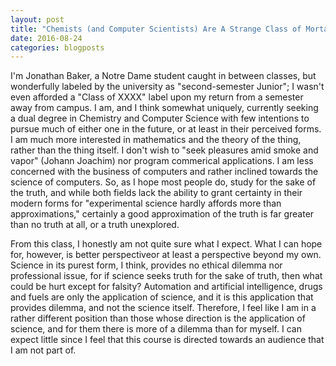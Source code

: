 ```yaml
---
layout: post
title: "Chemists (and Computer Scientists) Are A Strange Class of Mortals"
date: 2016-08-24
categories: blogposts
---
```

I'm Jonathan Baker, a Notre Dame student caught in between classes, but wonderfully labeled by the university as "second-semester Junior"; I wasn't even afforded a "Class of XXXX" label upon my return from a semester away from campus. I am, and I think somewhat uniquely, currently seeking a dual degree in Chemistry and Computer Science with few intentions to pursue much of either one in the future, or at least in their perceived forms. I am much more interested in mathematics and the theory of the thing, rather than the thing itself. I don't wish to "seek pleasures amid smoke and vapor" (Johann Joachim) nor program commerical applications. I am less concerned with the business of computers and rather inclined towards the science of computers. So, as I hope most people do, study for the sake of the truth, and while both fields lack the ability to grant certainty in their modern forms for "experimental science hardly affords more than approximations," certainly a good approximation of the truth is far greater than no truth at all, or a truth unexplored. 

From this class, I honestly am not quite sure what I expect. What I can hope for, however, is better perspectiveor at least a perspective beyond my own. Science in its purest form, I think, provides no ethical dilemma nor professional issue, for if science seeks truth for the sake of truth, then what could be hurt except for falsity? Automation and artificial intelligence, drugs and fuels are only the application of science, and it is this application that provides dilemma, and not the science itself. Therefore, I feel like I am in a rather different position than those whose direction is the application of science, and for them there is more of a dilemma than for myself. I can expect little since I feel that this course is directed towards an audience that I am not part of.  
